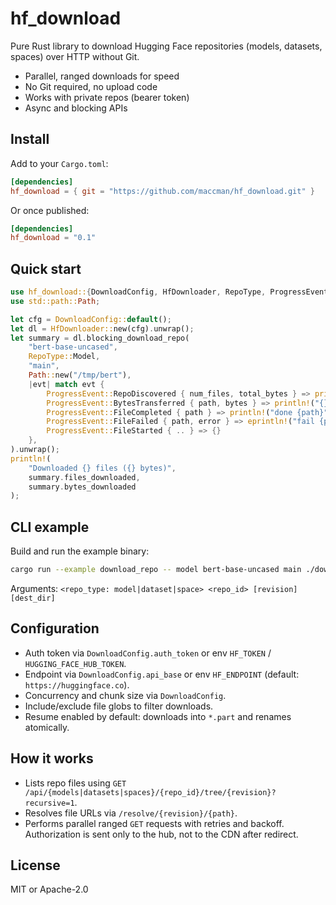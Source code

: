 # hf_download

Pure Rust library to download Hugging Face repositories (models, datasets, spaces) over HTTP without Git.

- Parallel, ranged downloads for speed
- No Git required, no upload code
- Works with private repos (bearer token)
- Async and blocking APIs

## Install

Add to your `Cargo.toml`:

```toml
[dependencies]
hf_download = { git = "https://github.com/maccman/hf_download.git" }
```

Or once published:

```toml
[dependencies]
hf_download = "0.1"
```

## Quick start

```rust
use hf_download::{DownloadConfig, HfDownloader, RepoType, ProgressEvent};
use std::path::Path;

let cfg = DownloadConfig::default();
let dl = HfDownloader::new(cfg).unwrap();
let summary = dl.blocking_download_repo(
    "bert-base-uncased",
    RepoType::Model,
    "main",
    Path::new("/tmp/bert"),
    |evt| match evt {
        ProgressEvent::RepoDiscovered { num_files, total_bytes } => println!("{} files / {} bytes", num_files, total_bytes),
        ProgressEvent::BytesTransferred { path, bytes } => println!("{} +{}", path, bytes),
        ProgressEvent::FileCompleted { path } => println!("done {path}"),
        ProgressEvent::FileFailed { path, error } => eprintln!("fail {path}: {error}"),
        ProgressEvent::FileStarted { .. } => {}
    },
).unwrap();
println!(
    "Downloaded {} files ({} bytes)",
    summary.files_downloaded,
    summary.bytes_downloaded
);
```

## CLI example

Build and run the example binary:

```bash
cargo run --example download_repo -- model bert-base-uncased main ./downloads/bert
```

Arguments: `<repo_type: model|dataset|space> <repo_id> [revision] [dest_dir]`

## Configuration

- Auth token via `DownloadConfig.auth_token` or env `HF_TOKEN` / `HUGGING_FACE_HUB_TOKEN`.
- Endpoint via `DownloadConfig.api_base` or env `HF_ENDPOINT` (default: `https://huggingface.co`).
- Concurrency and chunk size via `DownloadConfig`.
- Include/exclude file globs to filter downloads.
- Resume enabled by default: downloads into `*.part` and renames atomically.

## How it works

- Lists repo files using `GET /api/{models|datasets|spaces}/{repo_id}/tree/{revision}?recursive=1`.
- Resolves file URLs via `/resolve/{revision}/{path}`.
- Performs parallel ranged `GET` requests with retries and backoff. Authorization is sent only to the hub, not to the CDN after redirect.

## License

MIT or Apache-2.0
